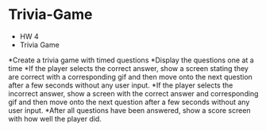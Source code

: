 # Trivia-Game
* HW 4
* Trivia Game

*Create a trivia game with timed questions
*Display the questions one at a time
*If the player selects the correct answer, show a screen stating they are correct with a corresponding gif and then move onto the next question after a few seconds without any user input.
*If the player selects the incorrect answer, show a screen with the correct answer and corresponding gif and then move onto the next question after a few seconds without any user input.
*After all questions have been answered, show a score screen with how well the player did.


